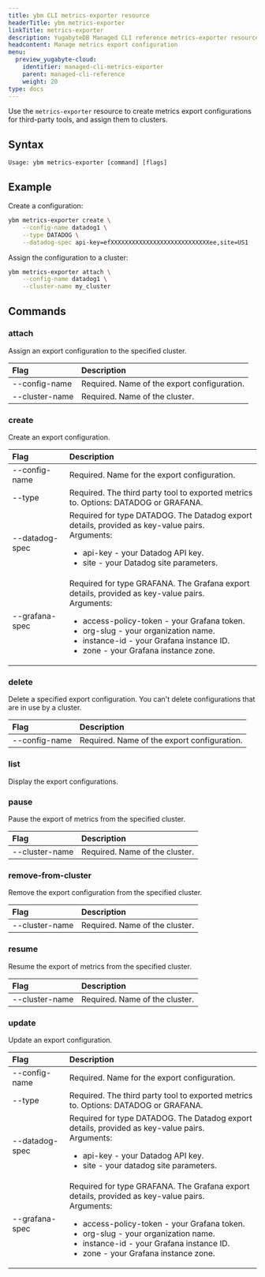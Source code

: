 ```yaml
---
title: ybm CLI metrics-exporter resource
headerTitle: ybm metrics-exporter
linkTitle: metrics-exporter
description: YugabyteDB Managed CLI reference metrics-exporter resource.
headcontent: Manage metrics export configuration
menu:
  preview_yugabyte-cloud:
    identifier: managed-cli-metrics-exporter
    parent: managed-cli-reference
    weight: 20
type: docs
---
```


Use the `metrics-exporter` resource to create metrics export configurations for third-party tools, and assign them to clusters.

## Syntax

```text
Usage: ybm metrics-exporter [command] [flags]
```

## Example

Create a configuration:

```sh
ybm metrics-exporter create \
    --config-name datadog1 \
    --type DATADOG \
    --datadog-spec api-key=efXXXXXXXXXXXXXXXXXXXXXXXXXXXXee,site=US1
```

Assign the configuration to a cluster:

```sh
ybm metrics-exporter attach \
    --config-name datadog1 \
    --cluster-name my_cluster
```

## Commands

### attach

Assign an export configuration to the specified cluster.

| Flag | Description |
| :--- | :--- |
| --config-name | Required. Name of the export configuration. |
| --cluster-name | Required. Name of the cluster. |

### create

Create an export configuration.

| Flag | Description |
| :--- | :--- |
| --config-name | Required. Name for the export configuration. |
| --type | Required. The third party tool to exported metrics to. Options: DATADOG or GRAFANA. |
| --datadog-spec | Required for type DATADOG. The Datadog export details, provided as key-value pairs.<br>Arguments:<ul><li>api-key - your Datadog API key.</li><li>site - your Datadog site parameters.</li></ul> |
| --grafana-spec | Required for type GRAFANA. The Grafana export details, provided as key-value pairs.<br>Arguments:<ul><li>access-policy-token - your Grafana token.</li><li>org-slug - your organization name.</li><li>instance-id - your Grafana instance ID.</li><li>zone - your Grafana instance zone.</li></ul> |

### delete

Delete a specified export configuration. You can't delete configurations that are in use by a cluster.

| Flag | Description |
| :--- | :--- |
| --config-name | Required. Name of the export configuration. |

### list

Display the export configurations.

### pause

Pause the export of metrics from the specified cluster.

| Flag | Description |
| :--- | :--- |
| --cluster-name | Required. Name of the cluster. |

### remove-from-cluster

Remove the export configuration from the specified cluster.

| Flag | Description |
| :--- | :--- |
| --cluster-name | Required. Name of the cluster. |

### resume

Resume the export of metrics from the specified cluster.

| Flag | Description |
| :--- | :--- |
| --cluster-name | Required. Name of the cluster. |

### update

Update an export configuration.

| Flag | Description |
| :--- | :--- |
| --config-name | Required. Name for the export configuration. |
| --type | Required. The third party tool to exported metrics to. Options: DATADOG or GRAFANA. |
| --datadog-spec | Required for type DATADOG. The Datadog export details, provided as key-value pairs.<br>Arguments:<ul><li>api-key - your Datadog API key.</li><li>site - your datadog site parameters.</li></ul> |
| --grafana-spec | Required for type GRAFANA. The Grafana export details, provided as key-value pairs.<br>Arguments:<ul><li>access-policy-token - your Grafana token.</li><li>org-slug - your organization name.</li><li>instance-id - your Grafana instance ID.</li><li>zone - your Grafana instance zone.</li></ul> |
